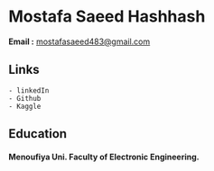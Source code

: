 
# Mostafa Saeed Hashhash

**Email :** mostafasaeed483@gmail.com

## Links
    - linkedIn
    - Github
    - Kaggle

## Education 

#### Menoufiya Uni. Faculty of Electronic Engineering.

